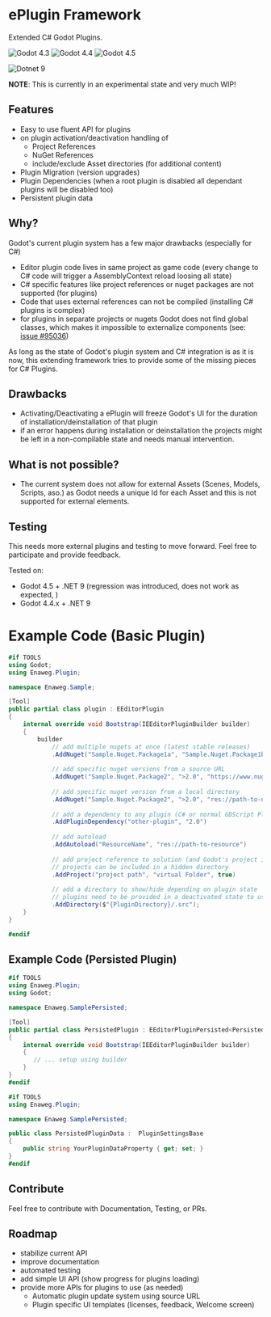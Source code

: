# ePlugin Framework

Extended C# Godot Plugins.

![Godot 4.3](https://img.shields.io/badge/Godot-v4.3-202020?logo=godot-engine&logoColor=blue&color=darkgreen&labelColor=202020)
![Godot 4.4](https://img.shields.io/badge/Godot-v4.4-202020?logo=godot-engine&logoColor=blue&color=darkgreen&labelColor=202020)
![Godot 4.5](https://img.shields.io/badge/Godot-v4.5-202020?logo=godot-engine&logoColor=blue&color=darkorange&labelColor=202020)

![Dotnet 9](https://img.shields.io/badge/9-02020?logo=dotnet&logoSize=auto&logoColor=purple&color=darkgreen&labelColor=E0E0E0)

**NOTE**: This is currently in an experimental state and very much WIP!

## Features

+ Easy to use fluent API for plugins
+ on plugin activation/deactivation handling of
    + Project References
    + NuGet References
    + include/exclude Asset directories (for additional content)
+ Plugin Migration (version upgrades)
+ Plugin Dependencies (when a root plugin is disabled all dependant plugins will be disabled too)
+ Persistent plugin data

## Why?

Godot's current plugin system has a few major drawbacks (especially for C#)

+ Editor plugin code lives in same project as game code (every change to C# code will trigger a AssemblyContext reload
  loosing all state)
+ C# specific features like project references or nuget packages are not supported (for plugins)
+ Code that uses external references can not be compiled (installing C# plugins is complex)
+ for plugins in separate projects or nugets Godot does not find global classes, which makes it impossible to
  externalize components (see: [issue #95036](https://github.com/godotengine/godot/issues/95036))

As long as the state of Godot's plugin system and C# integration is as it is now, this extending framework tries to
provide some of the missing pieces for C# Plugins.

## Drawbacks

+ Activating/Deactivating a ePlugin will freeze Godot's UI for the duration of installation/deinstallation of that
  plugin
+ if an error happens during installation or deinstallation the projects might be left in a non-compilable state and
  needs manual intervention.

## What is not possible?

+ The current system does not allow for external Assets (Scenes, Models, Scripts, aso.) as Godot needs a unique Id for
  each Asset and this is not supported for external elements.

## Testing

This needs more external plugins and testing to move forward. Feel free to participate and provide feedback.

Tested on:

+ Godot 4.5 + .NET 9 (regression was introduced, does not work as expected, )
+ Godot 4.4.x + .NET 9

# Example Code (Basic Plugin)

```C#
#if TOOLS
using Godot;
using Enaweg.Plugin;

namespace Enaweg.Sample;

[Tool]
public partial class plugin : EEditorPlugin
{
    internal override void Bootstrap(IEEditorPluginBuilder builder)
    {
        builder
            // add multiple nugets at once (latest stable releases)
            .AddNuget("Sample.Nuget.Package1a", "Sample.Nuget.Package1b")
            
            // add specific nuget versions from a source URL
            .AddNuget("Sample.Nuget.Package2", ">2.0", "https://www.nuget.org/")
            
            // add specific nuget version from a local directory
            .AddNuget("Sample.Nuget.Package2", ">2.0", "res://path-to-nuget-directory")
            
            // add a dependency to any plugin (C# or normal GDScript Plugin)
            .AddPluginDependency("other-plugin", "2.0")
            
            // add autoload
            .AddAutoload("ResourceName", "res://path-to-resource")
            
            // add project reference to solution (and Godot's project if last parameter is true)
            // projects can be included in a hidden directory
            .AddProject("project path", "virtual Folder", true)
            
            // add a directory to show/hide depending on plugin state
            // plugins need to be provided in a deactivated state to users
            .AddDirectory($"{PluginDirectory}/.src");
    }
}

#endif
```

## Example Code (Persisted Plugin)

```C#
#if TOOLS
using Enaweg.Plugin;
using Godot;

namespace Enaweg.SamplePersisted;

[Tool]
public partial class PersistedPlugin : EEditorPluginPersisted<PersistedPluginData>
{
    internal override void Bootstrap(IEEditorPluginBuilder builder)
    {
       // ... setup using builder
    }
}
#endif
```

```C#
#if TOOLS
using Enaweg.Plugin;

namespace Enaweg.SamplePersisted;

public class PersistedPluginData :  PluginSettingsBase
{
    public string YourPluginDataProperty { get; set; }
}
#endif
```

## Contribute

Feel free to contribute with Documentation, Testing, or PRs.

## Roadmap

* stabilize current API
* improve documentation
* automated testing
* add simple UI API (show progress for plugins loading)
* provide more APIs for plugins to use (as needed)
    * Automatic plugin update system using source URL
    * Plugin specific UI templates (licenses, feedback, Welcome screen)

